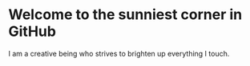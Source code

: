 # Welcome to the sunniest corner in GitHub

I am a creative being who strives to brighten up everything I touch.
